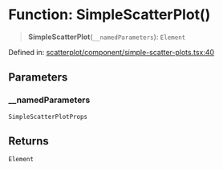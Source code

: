 # Function: SimpleScatterPlot()

> **SimpleScatterPlot**(`__namedParameters`): `Element`

Defined in: [scatterplot/component/simple-scatter-plots.tsx:40](https://github.com/GeoDaCenter/openassistant/blob/1b6e044b8153114911daa09cb063c51a2d620732/packages/echarts/src/scatterplot/component/simple-scatter-plots.tsx#L40)

## Parameters

### \_\_namedParameters

`SimpleScatterPlotProps`

## Returns

`Element`
